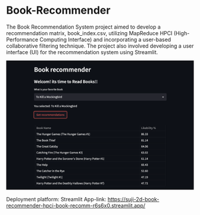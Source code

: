 # Book-Recommender

The Book Recommendation System project aimed to develop a recommendation matrix, book_index.csv, utilizing MapReduce HPCI (High-Performance Computing Interface) and incorporating a user-based collaborative filtering technique. The project also involved developing a user interface (UI) for the recommendation system using Streamlit.  

![alt text](https://github.com/Suji-2d/Book-Recommender/blob/main/BookRecom-UI-SS.png)



Deployment platform: Streamlit
App-link: https://suji-2d-book-recommender-hpci-book-recomm-r6s6x0.streamlit.app/
